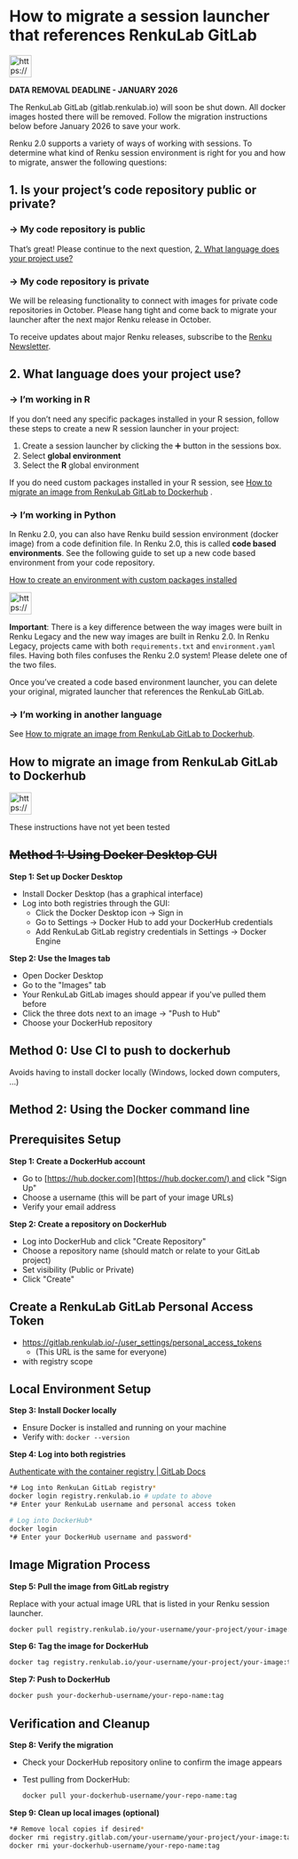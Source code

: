# How to migrate a session launcher that references RenkuLab GitLab

<aside>
<img src="https://www.notion.so/icons/new-alert_red.svg" alt="https://www.notion.so/icons/new-alert_red.svg" width="40px" />

**DATA REMOVAL DEADLINE - JANUARY 2026**

The RenkuLab GitLab (gitlab.renkulab.io) will soon be shut down. All docker images hosted there will be removed. Follow the migration instructions below before January 2026 to save your work.

</aside>

Renku 2.0 supports a variety of ways of working with sessions. To determine what kind of Renku session environment is right for you and how to migrate, answer the following questions:

## 1. Is your project’s code repository public or private?

### → My code repository is public

That’s great! Please continue to the next question, [2. What language does your project use?](How%20to%20migrate%20a%20session%20launcher%20that%20references%20%2026c0df2efafc80a4ad75e4a7c2faae9a.md)

### → My code repository is private

We will be releasing functionality to connect with images for private code repositories in October. Please hang tight and come back to migrate your launcher after the next major Renku release in October.

To receive updates about major Renku releases, subscribe to the [Renku Newsletter](https://www.notion.so/12d0df2efafc8012a10ec4563b8d8b8c?pvs=21).

## 2. What language does your project use?

### → I’m working in R

If you don’t need any specific packages installed in your R session, follow these steps to create a new R session launcher in your project:

1. Create a session launcher by clicking the ➕ button in the sessions box.
2. Select **global environment**
3. Select the **R** global environment

If you do need custom packages installed in your R session, see [How to migrate an image from RenkuLab GitLab to Dockerhub](How%20to%20migrate%20a%20session%20launcher%20that%20references%20%2026c0df2efafc80a4ad75e4a7c2faae9a.md) .

### → I’m working in Python

In Renku 2.0, you can also have Renku build session environment (docker image) from a code definition file. In Renku 2.0, this is called **code based environments**. See the following guide to set up a new code based environment from your code repository.

[How to create an environment with custom packages installed](How%20to%20create%20an%20environment%20with%20custom%20packages%20%201960df2efafc801b88f6da59a0aa8234.md)

<aside>
<img src="https://www.notion.so/icons/warning_yellow.svg" alt="https://www.notion.so/icons/warning_yellow.svg" width="40px" />

**Important**: There is a key difference between the way images were built in Renku Legacy and the new way images are built in Renku 2.0. In Renku Legacy, projects came with both `requirements.txt` and `environment.yaml` files. Having both files confuses the Renku 2.0 system! Please delete one of the two files.

</aside>

Once you’ve created a code based environment launcher, you can delete your original, migrated launcher that references the RenkuLab GitLab.

### → I’m working in another language

See [How to migrate an image from RenkuLab GitLab to Dockerhub](https://www.notion.so/How-to-migrate-an-image-from-RenkuLab-GitLab-to-Dockerhub-26c0df2efafc80eeaf1df0c85c2b73b2?pvs=21).

## How to migrate an image from RenkuLab GitLab to Dockerhub

<aside>
<img src="https://www.notion.so/icons/warning_yellow.svg" alt="https://www.notion.so/icons/warning_yellow.svg" width="40px" />

These instructions have not yet been tested

</aside>

## ~~Method 1: Using Docker Desktop GUI~~

**Step 1: Set up Docker Desktop**

- Install Docker Desktop (has a graphical interface)
- Log into both registries through the GUI:
    - Click the Docker Desktop icon → Sign in
    - Go to Settings → Docker Hub to add your DockerHub credentials
    - Add RenkuLab GitLab registry credentials in Settings → Docker Engine

**Step 2: Use the Images tab**

- Open Docker Desktop
- Go to the "Images" tab
- Your RenkuLab GitLab images should appear if you've pulled them before
- Click the three dots next to an image → "Push to Hub"
- Choose your DockerHub repository

## Method 0: Use CI to push to dockerhub

Avoids having to install docker locally (Windows, locked down computers, …)

## Method 2: Using the Docker command line

## Prerequisites Setup

**Step 1: Create a DockerHub account**

- Go to [https://hub.docker.com](https://hub.docker.com/) and click "Sign Up"
- Choose a username (this will be part of your image URLs)
- Verify your email address

**Step 2: Create a repository on DockerHub**

- Log into DockerHub and click "Create Repository"
- Choose a repository name (should match or relate to your GitLab project)
- Set visibility (Public or Private)
- Click "Create"

## Create a RenkuLab GitLab Personal Access Token

- https://gitlab.renkulab.io/-/user_settings/personal_access_tokens
    - (This URL is the same for everyone)
- with registry scope

## Local Environment Setup

**Step 3: Install Docker locally**

- Ensure Docker is installed and running on your machine
- Verify with: `docker --version`

**Step 4: Log into both registries**

[Authenticate with the container registry | GitLab Docs](https://docs.gitlab.com/user/packages/container_registry/authenticate_with_container_registry/#authenticate-with-a-token)

```bash
*# Log into RenkuLan GitLab registry*
docker login registry.renkulab.io # update to above
*# Enter your RenkuLab username and personal access token

# Log into DockerHub*
docker login
*# Enter your DockerHub username and password*
```

## Image Migration Process

**Step 5: Pull the image from GitLab registry**

Replace with your actual image URL that is listed in your Renku session launcher.

```bash
docker pull registry.renkulab.io/your-username/your-project/your-image:tag
```

**Step 6: Tag the image for DockerHub**

```bash
docker tag registry.renkulab.io/your-username/your-project/your-image:tag your-dockerhub-username/your-repo-name:tag
```

**Step 7: Push to DockerHub**

```bash
docker push your-dockerhub-username/your-repo-name:tag
```

## Verification and Cleanup

**Step 8: Verify the migration**

- Check your DockerHub repository online to confirm the image appears
- Test pulling from DockerHub:
    
    ```bash
    docker pull your-dockerhub-username/your-repo-name:tag
    ```
    

**Step 9: Clean up local images (optional)**

```bash
*# Remove local copies if desired*
docker rmi registry.gitlab.com/your-username/your-project/your-image:tag
docker rmi your-dockerhub-username/your-repo-name:tag
```